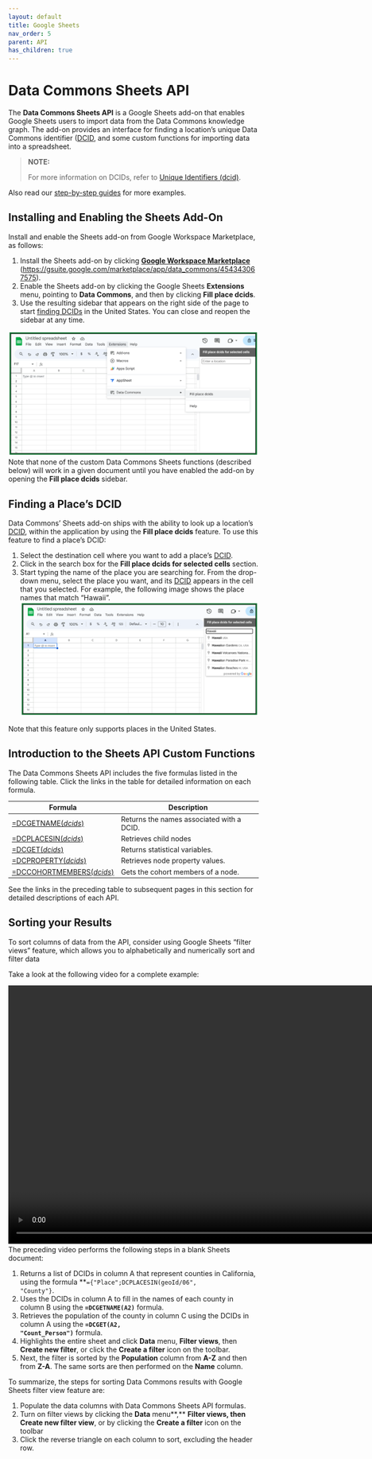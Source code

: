 ```yaml
---
layout: default
title: Google Sheets
nav_order: 5
parent: API
has_children: true
---
```


# Data Commons Sheets API

The **Data Commons Sheets API** is a Google Sheets add-on that enables Google Sheets users to import data from the Data Commons knowledge graph. The add-on provides an interface for finding a location’s unique Data Commons identifier ([DCID](glossary.html), and some custom functions for importing data into a spreadsheet.

> **NOTE:**
> 
> For more information on DCIDs, refer to [Unique Identifiers (dcid)](https://docs.datacommons.org/bigquery/unique_identifiers.html).

Also read our [step-by-step guides](tutorials/) for more examples.

## Installing and Enabling the Sheets Add-On

Install and enable the Sheets add-on from Google Workspace Marketplace, as follows:

1. Install the Sheets add-on by clicking **[Google Workspace Marketplace](https://gsuite.google.com/marketplace/app/data_commons/454343067575)** (https://gsuite.google.com/marketplace/app/data_commons/454343067575).
2. Enable the Sheets add-on by clicking the Google Sheets **Extensions** menu, pointing to **Data Commons**, and then by clicking **Fill place dcids**.
3. Use the resulting sidebar that appears on the right side of the page to start [finding DCIDs](https://docs.datacommons.org/api/sheets/get_name.html) in the United States. You can close and reopen the sidebar at any time.

![](/assets/images/sheets/sheets_dc_sheets_menu.png)
Note that none of the custom Data Commons Sheets functions (described below) will work in a given document until you have enabled the add-on by opening the **Fill place dcids** sidebar.



## Finding a Place’s DCID

Data Commons’ Sheets add-on ships with the ability to look up a location’s [DCID](https://docs.datacommons.org/glossary.html), within the application by using the **Fill place dcids** feature. To use this feature to find a place’s DCID:

1. Select the destination cell where you want to add a place’s [DCID](https://docs.datacommons.org/glossary.html).
2. Click in the search box for the **Fill place dcids for selected cells** section.
3. Start typing the name of the place you are searching for. From the drop-down menu, select the place you want, and its [DCID](https://docs.datacommons.org/glossary.html) appears in the cell that you selected. For example, the following image shows the place names that match “Hawaii”.
   ![](/assets/images/sheets/sheets_finding_dcid.png)

Note that this feature only supports places in the United States.

## Introduction to the Sheets API Custom Functions

The Data Commons Sheets API includes the five formulas listed in the following table. Click the links in the table for detailed information on each formula.

| **Formula**                                                                                  | **Description**                           |
|----------------------------------------------------------------------------------------------|-------------------------------------------|
| [=DCGETNAME(_dcids_)](https://docs.datacommons.org/api/sheets/get_name.html)                 | Returns the names associated with a DCID. |
| [=DCPLACESIN(_dcids_)](https://docs.datacommons.org/api/sheets/places_in.html)               | Retrieves child nodes                     |
| [=DCGET(_dcids_)](https://docs.datacommons.org/api/sheets/get_variable.html)                 | Returns statistical variables.            |
| [=DCPROPERTY(_dcids_)](https://docs.datacommons.org/api/sheets/get_property.html)            | Retrieves node property values.           |
| [=DCCOHORTMEMBERS(_dcids_)](https://docs.datacommons.org/api/sheets/get_cohort_members.html) | Gets the cohort members of a node.        |

See the links in the preceding table to subsequent pages in this section for detailed descriptions of each API.

## Sorting your Results

To sort columns of data from the API, consider using Google Sheets “filter views” feature, which allows you to alphabetically and numerically sort and filter data

Take a look at the following video for a complete example:<div>

<video width="960" height="520" controls>
  <source src="/assets/video/sort.webm" type="video/webm">
Your browser does not support the video tag.
</video>
</div>
The preceding video performs the following steps in a blank Sheets document:

1. Returns a list of DCIDs in column A that represent counties in California, using the formula **<code>={"Place";DCPLACESIN(geoId/06", "County"}</code></strong>.
2. Uses the DCIDs in column A to fill in the names of each county in column B using the <strong><code>=DCGETNAME(A2)</code></strong> formula.
3. Retrieves the population of the county in column C using the DCIDs in column A using the <strong><code>=DCGET(A2, "Count_Person")</code></strong> formula.
4. Highlights the entire sheet and click <strong>Data</strong> menu, <strong>Filter views</strong>, then <strong>Create new filter</strong>, or click the <strong>Create a filter</strong> icon on the toolbar.
5. Next, the filter is sorted by the <strong>Population</strong> column from <strong>A-Z</strong> and then from <strong>Z-A</strong>. The same sorts are then performed on the <strong>Name</strong> column.

To summarize, the steps for sorting Data Commons results with Google Sheets filter view feature are:

1. Populate the data columns with Data Commons Sheets API formulas.
2. Turn on filter views by clicking the **Data** menu**,** **Filter views, then Create new filter view**, or by clicking the **Create a filter** icon on the toolbar
3. Click the reverse triangle on each column to sort,  excluding the header row.
   


